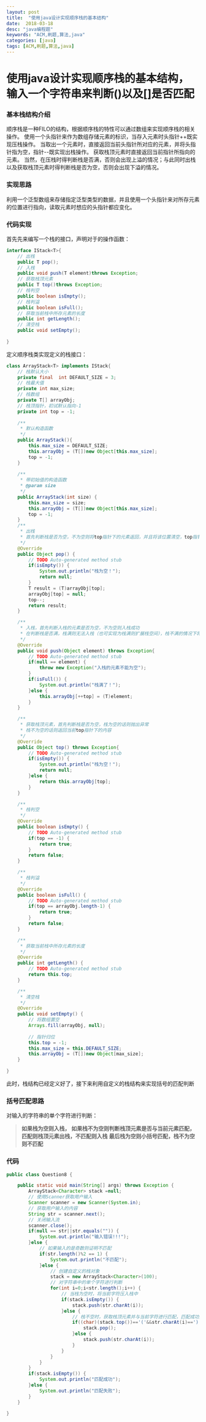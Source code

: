 ```yaml
---
layout: post
title:  "使用java设计实现顺序栈的基本结构"
date:  2018-03-18
desc: "java编程题"
keywords: "ACM,刷题,算法,java"
categories: [java]
tags: [ACM,刷题,算法,java]
---
```

# 使用java设计实现顺序栈的基本结构，输入一个字符串来判断()以及[]是否匹配

### 基本栈结构介绍
顺序栈是一种FILO的结构，根据顺序栈的特性可以通过数组来实现顺序栈的相关操作。
使用一个头指针来作为数组存储元素的标识，当存入元素时头指针++既实现压栈操作。
当取出一个元素时，直接返回当前头指针所对应的元素，并将头指针指为空，指针--既实现出栈操作。
获取栈顶元素时直接返回当前指针所指向的元素。
当然，在压栈时得判断栈是否满，否则会出现上溢的情况；与此同时出栈以及获取栈顶元素时得判断栈是否为空，否则会出现下溢的情况。

### 实现思路
利用一个泛型数组来存储指定泛型类型的数据，并且使用一个头指针来对所存元素的位置进行指向，读取元素时想应的头指针都应变化。

### 代码实现
首先先来编写一个栈的接口，声明对于的操作函数：

``` java linenos
interface IStack<T>{
	// 出栈
	public T pop();
	// 入栈
	public void push(T element)throws Exception;
	// 获取栈顶元素
	public T top()throws Exception;
	// 栈判空
	public boolean isEmpty();
	// 栈判溢
	public boolean isFull();
	// 获取当前栈中所存元素的长度
	public int getLength();
	// 清空栈
	public void setEmpty();
	
}
```

定义顺序栈类实现定义的栈接口：

``` java linenos
class ArrayStack<T> implements IStack{
	// 栈默认大小
	private final  int DEFAULT_SIZE = 3;
	// 栈最大值
	private int max_size;
	// 栈数组
	private T[] arrayObj;
	// 栈顶指针，初试默认指向-1
	private int top = -1;
	
	/**
	 * 默认构造函数
	 */
	public ArrayStack(){
		this.max_size = DEFAULT_SIZE;
		this.arrayObj = (T[])new Object[this.max_size];
		top = -1;
	}
	
	/**
	 * 带初始值的构造函数
	 * @param size
	 */
	public ArrayStack(int size) {
		this.max_size = size;
		this.arrayObj = (T[])new Object[this.max_size];
		top = -1;
	}
	/**
	 * 出栈
	 * 首先判断栈是否为空，不为空则将top指针下的元素返回，并且将该位置清空，top指针--
	 */
	@Override
	public Object pop() {
		// TODO Auto-generated method stub
		if(isEmpty()) {
			System.out.println("栈为空！");
			return null;
		}
		T result = (T)arrayObj[top];
		arrayObj[top] = null;
		top--;
		return result;
	}

	/**
	 * 入栈，首先判断入栈的元素是否为空，不为空则入栈成功
	 * 在判断栈是否满，栈满则无法入栈（也可实现为栈满则扩展栈空间），栈不满的情况下将元素存入数组，top++
	 */
	@Override
	public void push(Object element) throws Exception{
		// TODO Auto-generated method stub
		if(null == element) {
			throw new Exception("入栈的元素不能为空");
		}
		if(isFull()) {
			System.out.println("栈满了！");
		}else {
			this.arrayObj[++top] = (T)element;
		}
	}

	/**
	 * 获取栈顶元素，首先判断栈是否为空，栈为空的话则抛出异常
	 * 栈不为空的话则返回当前top指针下的内容
	 */
	@Override
	public Object top() throws Exception{
		// TODO Auto-generated method stub
		if(isEmpty()) {
			System.out.println("栈为空！");
			return null;
		}else {
			return this.arrayObj[top];
		}
	}

	/**
	 * 栈判空
	 */
	@Override
	public boolean isEmpty() {
		// TODO Auto-generated method stub
		if(top == -1) {
			return true;
		}
		return false;
	}

	/**
	 * 栈判溢
	 */
	@Override
	public boolean isFull() {
		// TODO Auto-generated method stub
		if(top == arrayObj.length-1) {
			return true;
		}
		return false;
	}

	/**
	 * 获取当前栈中所存元素的长度
	 */
	@Override
	public int getLength() {
		// TODO Auto-generated method stub
		return this.top;
	}

	/**
	 * 清空栈
	 */
	@Override
	public void setEmpty() {
		// 将数组置空
		Arrays.fill(arrayObj, null);
		
		// 指针归位
		this.top = -1;
		this.max_size = this.DEFAULT_SIZE;
		this.arrayObj = (T[])new Object[max_size];
	}
	
}
```
此时，栈结构已经定义好了，接下来利用自定义的栈结构来实现括号的匹配判断
### 括号匹配思路
对输入的字符串的单个字符进行判断：
>**如果栈为空则入栈，**
>**如果栈不为空则判断栈顶元素是否与当前元素匹配，**
>**匹配则栈顶元素出栈，不匹配则入栈**
>**最后栈为空则小括号匹配，栈不为空则不匹配**
### 代码

```java linenos
public class Question8 {

	public static void main(String[] args) throws Exception {
		ArrayStack<Character> stack =null;
		// 使用Scanner获取用户输入
		Scanner scanner = new Scanner(System.in);
		// 获取用户输入的内容
		String str = scanner.next();
		// 关闭输入流
		scanner.close();
		if(null == str||str.equals("")) {
			System.out.println("输入错误!!!");
		}else {
			// 如果输入的是奇数则证明不匹配
			if(str.length()%2 == 1) {
				System.out.println("不匹配");
			}else {
				// 创建自定义的栈对象
				stack = new ArrayStack<Character>(100);
				// 对字符串中的单个字符进行判断
				for(int i=0;i<str.length();i++) {
					// 当栈为空时，将当前字符压入栈中
					if(stack.isEmpty()) {
						stack.push(str.charAt(i));
					}else {
						// 栈不空时，获取栈顶元素并与当前字符进行匹配，匹配成功则当前执行出栈，匹配不成功则入栈
						if((char)(stack.top())=='('&&str.charAt(i)==')'||(char)(stack.top())=='['&&str.charAt(i)==']') {
							stack.pop();
						}else {
							stack.push(str.charAt(i));
						}
					}
				}
			}
		}
		if(stack.isEmpty()) {
			System.out.println("匹配成功");
		}else {
			System.out.println("匹配失败");
		}
	}

}
```
